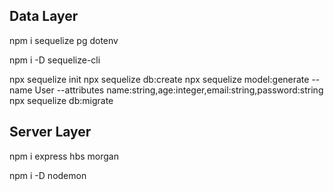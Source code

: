 ## Data Layer

npm i sequelize pg dotenv

npm i -D sequelize-cli 

npx sequelize init
npx sequelize db:create
npx sequelize model:generate --name User --attributes name:string,age:integer,email:string,password:string
npx sequelize db:migrate

## Server Layer

npm i express hbs morgan

npm i -D nodemon
